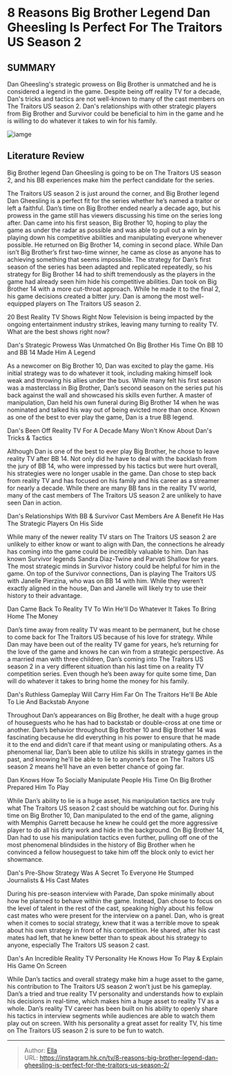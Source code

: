# 8 Reasons Big Brother Legend Dan Gheesling Is Perfect For The Traitors US Season 2


## SUMMARY 


 Dan Gheesling&#39;s strategic prowess on Big Brother is unmatched and he is considered a legend in the game. 
 Despite being off reality TV for a decade, Dan&#39;s tricks and tactics are not well-known to many of the cast members on The Traitors US season 2. 
 Dan&#39;s relationships with other strategic players from Big Brother and Survivor could be beneficial to him in the game and he is willing to do whatever it takes to win for his family. 

![iamge](https://static1.srcdn.com/wordpress/wp-content/uploads/2024/01/8-reasons-big-brother-legend-dan-gheesling-is-perfect-for-the-traitors-us-season-2.jpg)

## Literature Review
Big Brother legend Dan Gheesling is going to be on The Traitors US season 2, and his BB experiences make him the perfect candidate for the series.




The Traitors US season 2 is just around the corner, and Big Brother legend Dan Gheesling is a perfect fit for the series whether he’s named a traitor or left a faithful. Dan’s time on Big Brother ended nearly a decade ago, but his prowess in the game still has viewers discussing his time on the series long after. Dan came into his first season, Big Brother 10, hoping to play the game as under the radar as possible and was able to pull out a win by playing down his competitive abilities and manipulating everyone whenever possible. He returned on Big Brother 14, coming in second place.
While Dan isn’t Big Brother’s first two-time winner, he came as close as anyone has to achieving something that seems impossible. The strategy for Dan’s first season of the series has been adapted and replicated repeatedly, so his strategy for Big Brother 14 had to shift tremendously as the players in the game had already seen him hide his competitive abilities. Dan took on Big Brother 14 with a more cut-throat approach. While he made it to the final 2, his game decisions created a bitter jury. Dan is among the most well-equipped players on The Traitors US season 2.
            
 
 20 Best Reality TV Shows Right Now 
Television is being impacted by the ongoing entertainment industry strikes, leaving many turning to reality TV. What are the best shows right now?













 








 Dan&#39;s Strategic Prowess Was Unmatched On Big Brother 
His Time On BB 10 and BB 14 Made Him A Legend


 







As a newcomer on Big Brother 10, Dan was excited to play the game. His initial strategy was to do whatever it took, including making himself look weak and throwing his allies under the bus. While many felt his first season was a masterclass in Big Brother, Dan’s second season on the series put his back against the wall and showcased his skills even further. A master of manipulation, Dan held his own funeral during Big Brother 14 when he was nominated and talked his way out of being evicted more than once. Known as one of the best to ever play the game, Dan is a true BB legend.





 Dan&#39;s Been Off Reality TV For A Decade 
Many Won&#39;t Know About Dan&#39;s Tricks &amp; Tactics
        

Although Dan is one of the best to ever play Big Brother, he chose to leave reality TV after BB 14. Not only did he have to deal with the backlash from the jury of BB 14, who were impressed by his tactics but were hurt overall, his strategies were no longer usable in the game. Dan chose to step back from reality TV and has focused on his family and his career as a streamer for nearly a decade. While there are many BB fans in the reality TV world, many of the cast members of The Traitors US season 2 are unlikely to have seen Dan in action.





 Dan&#39;s Relationships With BB &amp; Survivor Cast Members Are A Benefit 
He Has The Strategic Players On His Side
        

While many of the newer reality TV stars on The Traitors US season 2 are unlikely to either know or want to align with Dan, the connections he already has coming into the game could be incredibly valuable to him. Dan has known Survivor legends Sandra Diaz-Twine and Parvati Shallow for years. The most strategic minds in Survivor history could be helpful for him in the game. On top of the Survivor connections, Dan is playing The Traitors US with Janelle Pierzina, who was on BB 14 with him. While they weren’t exactly aligned in the house, Dan and Janelle will likely try to use their history to their advantage.





 Dan Came Back To Reality TV To Win 
He&#39;ll Do Whatever It Takes To Bring Home The Money


 







Dan’s time away from reality TV was meant to be permanent, but he chose to come back for The Traitors US because of his love for strategy. While Dan may have been out of the reality TV game for years, he’s returning for the love of the game and knows he can win from a strategic perspective. As a married man with three children, Dan’s coming into The Traitors US season 2 in a very different situation than his last time on a reality TV competition series. Even though he’s been away for quite some time, Dan will do whatever it takes to bring home the money for his family.





 Dan&#39;s Ruthless Gameplay Will Carry Him Far On The Traitors 
He&#39;ll Be Able To Lie And Backstab Anyone


Throughout Dan’s appearances on Big Brother, he dealt with a huge group of houseguests who he has had to backstab or double-cross at one time or another. Dan’s behavior throughout Big Brother 10 and Big Brother 14 was fascinating because he did everything in his power to ensure that he made it to the end and didn’t care if that meant using or manipulating others. As a phenomenal liar, Dan’s been able to utilize his skills in strategy games in the past, and knowing he&#39;ll be able to lie to anyone’s face on The Traitors US season 2 means he’ll have an even better chance of going far.





 Dan Knows How To Socially Manipulate People 
His Time On Big Brother Prepared Him To Play
        

While Dan’s ability to lie is a huge asset, his manipulation tactics are truly what The Traitors US season 2 cast should be watching out for. During his time on Big Brother 10, Dan manipulated to the end of the game, aligning with Memphis Garrett because he knew he could get the more aggressive player to do all his dirty work and hide in the background. On Big Brother 14, Dan had to use his manipulation tactics even further, pulling off one of the most phenomenal blindsides in the history of Big Brother when he convinced a fellow houseguest to take him off the block only to evict her showmance.





 Dan&#39;s Pre-Show Strategy Was A Secret To Everyone 
He Stumped Journalists &amp; His Cast Mates
        

During his pre-season interview with Parade, Dan spoke minimally about how he planned to behave within the game. Instead, Dan chose to focus on the level of talent in the rest of the cast, speaking highly about his fellow cast mates who were present for the interview on a panel. Dan, who is great when it comes to social strategy, knew that it was a terrible move to speak about his own strategy in front of his competition. He shared, after his cast mates had left, that he knew better than to speak about his strategy to anyone, especially The Traitors US season 2 cast.





 Dan&#39;s An Incredible Reality TV Personality 
He Knows How To Play &amp; Explain His Game On Screen
        

While Dan’s tactics and overall strategy make him a huge asset to the game, his contribution to The Traitors US season 2 won’t just be his gameplay. Dan’s a tried and true reality TV personality and understands how to explain his decisions in real-time, which makes him a huge asset to reality TV as a whole. Dan’s reality TV career has been built on his ability to openly share his tactics in interview segments while audiences are able to watch them play out on screen. With his personality a great asset for reality TV, his time on The Traitors US season 2 is sure to be fun to watch.


---

> Author: [Ella](https://instagram.hk.cn/)  
> URL: https://instagram.hk.cn/tv/8-reasons-big-brother-legend-dan-gheesling-is-perfect-for-the-traitors-us-season-2/  

